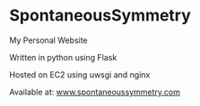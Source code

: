SpontaneousSymmetry
===================

My Personal Website

Written in python using Flask

Hosted on EC2 using uwsgi and nginx

Available at: <a href=www.spontaneoussymmetry.com>www.spontaneoussymmetry.com</a>
